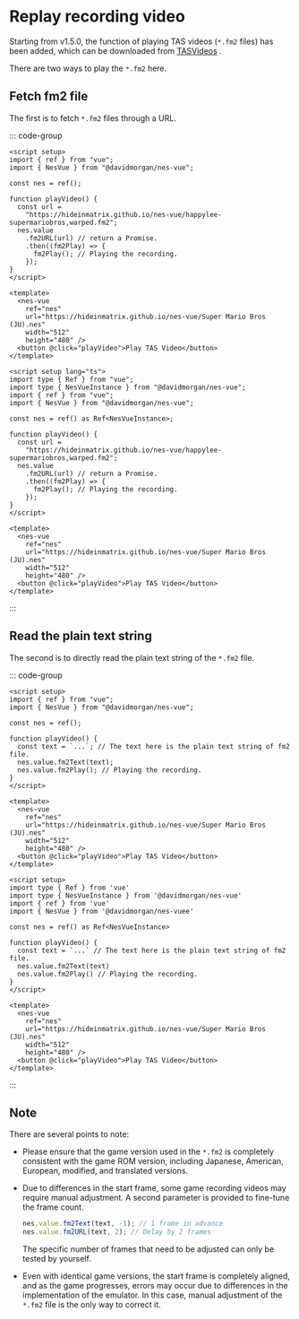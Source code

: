 # Replay recording video

Starting from v1.5.0, the function of playing TAS videos (`*.fm2` files) has been added, which can be downloaded from [TASVideos](https://tasvideos.org/) .

There are two ways to play the `*.fm2` here.

## Fetch fm2 file

The first is to fetch `*.fm2` files through a URL.

::: code-group

```vue [vue-js]
<script setup>
import { ref } from "vue";
import { NesVue } from "@davidmorgan/nes-vue";

const nes = ref();

function playVideo() {
  const url =
    "https://hideinmatrix.github.io/nes-vue/happylee-supermariobros,warped.fm2";
  nes.value
    .fm2URL(url) // return a Promise.
    .then((fm2Play) => {
      fm2Play(); // Playing the recording.
    });
}
</script>

<template>
  <nes-vue
    ref="nes"
    url="https://hideinmatrix.github.io/nes-vue/Super Mario Bros (JU).nes"
    width="512"
    height="480" />
  <button @click="playVideo">Play TAS Video</button>
</template>
```

```vue [vue-ts]
<script setup lang="ts">
import type { Ref } from "vue";
import type { NesVueInstance } from "@davidmorgan/nes-vue";
import { ref } from "vue";
import { NesVue } from "@davidmorgan/nes-vue";

const nes = ref() as Ref<NesVueInstance>;

function playVideo() {
  const url =
    "https://hideinmatrix.github.io/nes-vue/happylee-supermariobros,warped.fm2";
  nes.value
    .fm2URL(url) // return a Promise.
    .then((fm2Play) => {
      fm2Play(); // Playing the recording.
    });
}
</script>

<template>
  <nes-vue
    ref="nes"
    url="https://hideinmatrix.github.io/nes-vue/Super Mario Bros (JU).nes"
    width="512"
    height="480" />
  <button @click="playVideo">Play TAS Video</button>
</template>
```

:::

## Read the plain text string

The second is to directly read the plain text string of the `*.fm2` file.

::: code-group

```vue [vue-js]
<script setup>
import { ref } from "vue";
import { NesVue } from "@davidmorgan/nes-vue";

const nes = ref();

function playVideo() {
  const text = `...`; // The text here is the plain text string of fm2 file.
  nes.value.fm2Text(text);
  nes.value.fm2Play(); // Playing the recording.
}
</script>

<template>
  <nes-vue
    ref="nes"
    url="https://hideinmatrix.github.io/nes-vue/Super Mario Bros (JU).nes"
    width="512"
    height="480" />
  <button @click="playVideo">Play TAS Video</button>
</template>
```

```vue [vue-ts]
<script setup>
import type { Ref } from 'vue'
import type { NesVueInstance } from '@davidmorgan/nes-vue'
import { ref } from 'vue'
import { NesVue } from '@davidmorgan/nes-vuee'

const nes = ref() as Ref<NesVueInstance>

function playVideo() {
  const text = `...` // The text here is the plain text string of fm2 file.
  nes.value.fm2Text(text)
  nes.value.fm2Play() // Playing the recording.
}
</script>

<template>
  <nes-vue
    ref="nes"
    url="https://hideinmatrix.github.io/nes-vue/Super Mario Bros (JU).nes"
    width="512"
    height="480" />
  <button @click="playVideo">Play TAS Video</button>
</template>
```

:::

## Note

There are several points to note:

- Please ensure that the game version used in the `*.fm2` is completely consistent with the game ROM version, including Japanese, American, European, modified, and translated versions.

- Due to differences in the start frame, some game recording videos may require manual adjustment. A second parameter is provided to fine-tune the frame count.

  ```ts
  nes.value.fm2Text(text, -1); // 1 frame in advance
  nes.value.fm2URL(text, 2); // Delay by 2 frames
  ```

  The specific number of frames that need to be adjusted can only be tested by yourself.

- Even with identical game versions, the start frame is completely aligned, and as the game progresses, errors may occur due to differences in the implementation of the emulator. In this case, manual adjustment of the `*.fm2` file is the only way to correct it.
